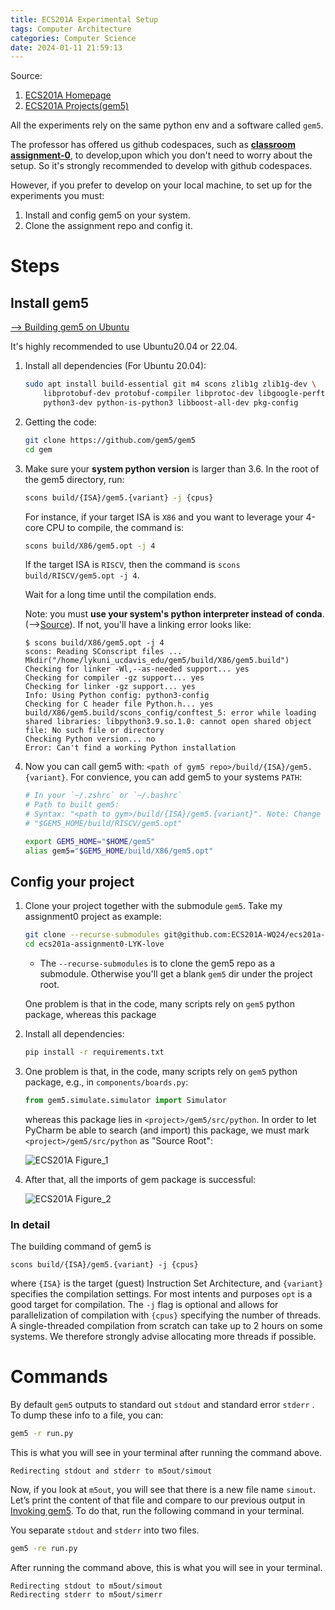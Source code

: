 ```yaml
---
title: ECS201A Experimental Setup
tags: Computer Architecture
categories: Computer Science
date: 2024-01-11 21:59:13
---
```



Source:

1. [ECS201A Homepage](https://jlpteaching.github.io/comparch/)
2. [ECS201A Projects(gem5)](https://jlpteaching.github.io/comparch/modules/gem5/assignment0/)

All the experiments rely on the same python env and a software called `gem5`.  

The professor has offered us github codespaces, such as **[classroom assignment-0](https://classroom.github.com/a/Ru771Yj_)**,  to develop,upon which you don't need to worry about the setup. So it's strongly recommended to develop with github codespaces.

However, if you prefer to develop on your local machine, to set up for the experiments you must:

1. Install and config gem5 on your system.
2. Clone the assignment repo and config it.

<!--more-->

# Steps

## Install gem5

[--> Building gem5 on Ubuntu](https://www.gem5.org/documentation/general_docs/building)

It's highly recommended to use Ubuntu20.04 or 22.04.

1. Install all dependencies (For Ubuntu 20.04):

   ```sh
   sudo apt install build-essential git m4 scons zlib1g zlib1g-dev \
       libprotobuf-dev protobuf-compiler libprotoc-dev libgoogle-perftools-dev \
       python3-dev python-is-python3 libboost-all-dev pkg-config
   ```

2. Getting the code:

   ```sh
   git clone https://github.com/gem5/gem5
   cd gem
   ```

3. Make sure your **system python version** is larger than 3.6. In the  root of the gem5 directory, run:

   ```sh
   scons build/{ISA}/gem5.{variant} -j {cpus}
   ```

   For instance, if your target ISA is `X86` and you want to leverage your 4-core CPU to compile, the command is:

   ```sh
   scons build/X86/gem5.opt -j 4
   ```

   If the target ISA is `RISCV`, then the command is `scons build/RISCV/gem5.opt -j 4`.

   Wait for a long time until the compilation ends.

   Note: you must **use your system's python interpreter instead of conda**. (-->[Source](https://github.com/gem5/gem5#building-gem5)). If not, you'll have a linking error looks like:

   ```
   $ scons build/X86/gem5.opt -j 4
   scons: Reading SConscript files ...
   Mkdir("/home/lykuni_ucdavis_edu/gem5/build/X86/gem5.build")
   Checking for linker -Wl,--as-needed support... yes
   Checking for compiler -gz support... yes
   Checking for linker -gz support... yes
   Info: Using Python config: python3-config
   Checking for C header file Python.h... yes
   build/X86/gem5.build/scons_config/conftest_5: error while loading shared libraries: libpython3.9.so.1.0: cannot open shared object file: No such file or directory
   Checking Python version... no
   Error: Can't find a working Python installation
   ```

4. Now you can call gem5 with: `<path of gym5 repo>/build/{ISA}/gem5.{variant}`. For convience, you can add gem5 to your systems `PATH`:

   ```sh
   # In your `~/.zshrc` or `~/.bashrc`
   # Path to built gem5:
   # Syntax: "<path to gym>/build/{ISA}/gem5.{variant}". Note: Change the path according your need. E.g., for RISCV ISA as your target, the command is 
   # "$GEM5_HOME/build/RISCV/gem5.opt"
   
   export GEM5_HOME="$HOME/gem5"
   alias gem5="$GEM5_HOME/build/X86/gem5.opt"
   ```

## Config your project

1. Clone your project together with the submodule `gem5`. Take my assignment0 project as example:

   ```sh
   git clone --recurse-submodules git@github.com:ECS201A-WQ24/ecs201a-assignment0-LYK-love.git
   cd ecs201a-assignment0-LYK-love
   ```

   * The `--recurse-submodules` is to clone the gem5 repo as a submodule. Otherwise you'll get a blank  `gem5` dir under the project root.

   One problem is that in the code, many scripts rely on `gem5` python package, whereas this package 

2. Install all dependencies:

   ```sh
   pip install -r requirements.txt
   ```

3. One problem is that, in the code, many scripts rely on `gem5` python package, e.g., in `components/boards.py`:

   ```python
   from gem5.simulate.simulator import Simulator
   ```

   whereas this package lies in `<project>/gem5/src/python`. In order to let PyCharm be able to search (and import) this package, we must mark  `<project>/gem5/src/python` as "Source Root":

   ![ECS201A Figure_1](https://lyk-love.oss-cn-shanghai.aliyuncs.com/Computer%20Architecture/ECS201A%20Experimental%20Setup/ECS201A%20Figure_1.png)

4. After that, all the imports of gem package is successful:

   ![ECS201A Figure_2](https://lyk-love.oss-cn-shanghai.aliyuncs.com/Computer%20Architecture/ECS201A%20Experimental%20Setup/ECS201A%20Figure_2.png)

### In detail

The building command of gem5 is 

```
scons build/{ISA}/gem5.{variant} -j {cpus}
```

where `{ISA}` is the target (guest) Instruction Set Architecture, and `{variant}` specifies the compilation settings. For most intents and purposes `opt` is a good target for compilation. The `-j` flag is optional and allows for parallelization of compilation with `{cpus}` specifying the number of threads. A single-threaded compilation from scratch can take up to 2 hours on some systems. We therefore strongly advise allocating more threads if possible.

# Commands

By default `gem5` outputs to standard out `stdout` and standard error `stderr` . To dump these info to a file, you can:

```sh
gem5 -r run.py
```

This is what you will see in your terminal after running the command above.

```
Redirecting stdout and stderr to m5out/simout
```

Now, if you look at `m5out`, you will see that there is a new file name `simout`. Let’s print the content of that file and compare to our previous output in [Invoking gem5](https://jlpteaching.github.io/comparch/modules/gem5/assignment0/#invoking-gem5). To do that, run the following command in your terminal.

You separate `stdout` and `stderr` into two files. 

```sh
gem5 -re run.py
```

After running the command above, this is what you will see in your terminal.

```
Redirecting stdout to m5out/simout
Redirecting stderr to m5out/simerr
```
